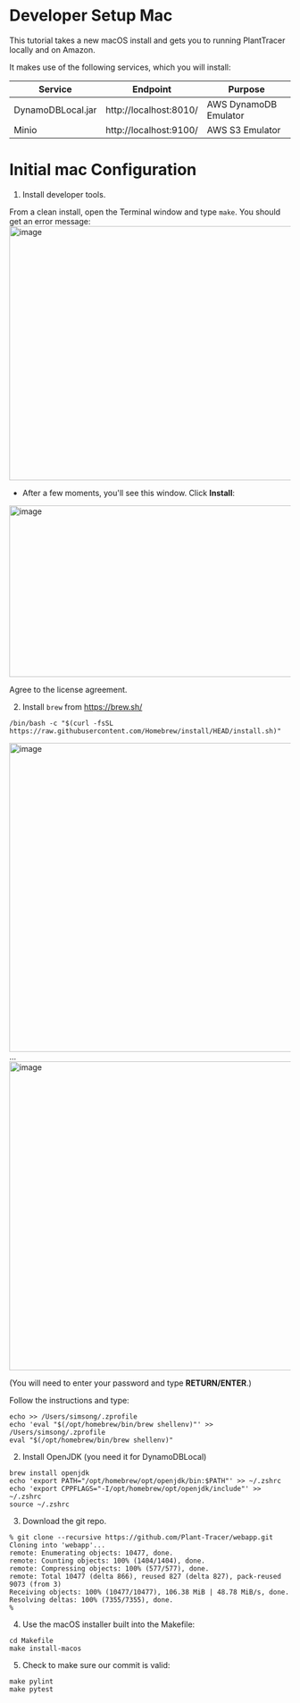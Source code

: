 # Developer Setup Mac
This tutorial takes a new macOS install and gets you to running PlantTracer locally and on Amazon.

It makes use of the following services, which you will install:

|Service|Endpoint|Purpose|
|-----------|----|--------|
|DynamoDBLocal.jar|http://localhost:8010/|AWS DynamoDB Emulator
|Minio|http://localhost:9100/|AWS S3 Emulator

# Initial mac Configuration
1. Install developer tools.
 
From a clean install, open the Terminal window and type `make`. You should get an error message:
<img width="949" height="455" alt="image" src="https://github.com/user-attachments/assets/a51cd276-7eae-4de8-8ba7-cea15ebe3bb6" />

* After a few moments, you'll see this window. Click **Install**:
<img width="573" height="307" alt="image" src="https://github.com/user-attachments/assets/21294734-0324-4b83-9a4a-1c4185dfa7aa" />

Agree to the license agreement.

2. Install `brew` from https://brew.sh/

```
/bin/bash -c "$(curl -fsSL https://raw.githubusercontent.com/Homebrew/install/HEAD/install.sh)"
```
   
<img width="1110" height="553" alt="image" src="https://github.com/user-attachments/assets/53738f7e-3168-4041-a211-f6d1058ae0bd" />
...
<img width="1110" height="553" alt="image" src="https://github.com/user-attachments/assets/03ccb527-14ba-4d0c-84d9-48bd337f93a1" />


(You will need to enter your password and type **RETURN/ENTER**.)

Follow the instructions and type:
```
echo >> /Users/simsong/.zprofile
echo 'eval "$(/opt/homebrew/bin/brew shellenv)"' >> /Users/simsong/.zprofile
eval "$(/opt/homebrew/bin/brew shellenv)"
```

2. Install OpenJDK (you need it for DynamoDBLocal)

```
brew install openjdk
echo 'export PATH="/opt/homebrew/opt/openjdk/bin:$PATH"' >> ~/.zshrc
echo 'export CPPFLAGS="-I/opt/homebrew/opt/openjdk/include"' >> ~/.zshrc
source ~/.zshrc
```

3. Download the git repo.

```
% git clone --recursive https://github.com/Plant-Tracer/webapp.git
Cloning into 'webapp'...
remote: Enumerating objects: 10477, done.
remote: Counting objects: 100% (1404/1404), done.
remote: Compressing objects: 100% (577/577), done.
remote: Total 10477 (delta 866), reused 827 (delta 827), pack-reused 9073 (from 3)
Receiving objects: 100% (10477/10477), 106.38 MiB | 48.78 MiB/s, done.
Resolving deltas: 100% (7355/7355), done.
% 
```

4. Use the macOS installer built into the Makefile:
```
cd Makefile
make install-macos
```

5. Check to make sure our commit is valid:
```
make pylint
make pytest
```

